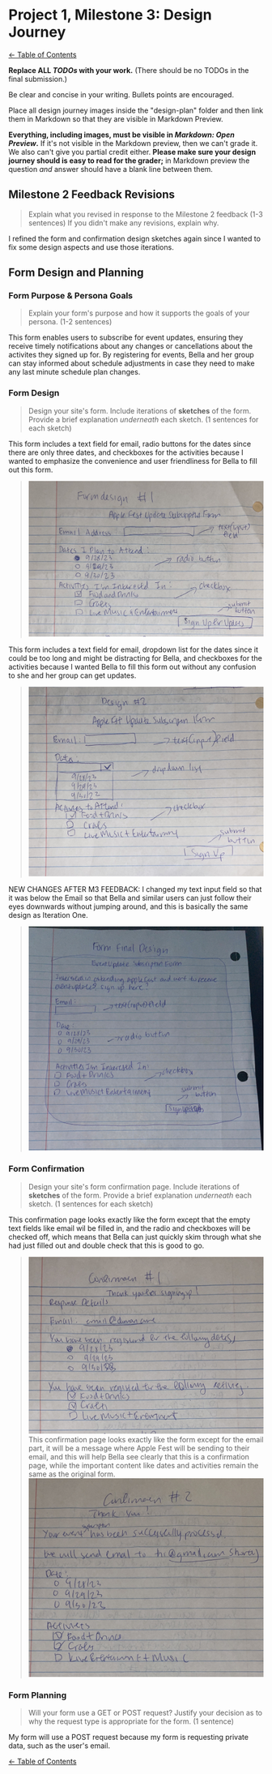 # Project 1, Milestone 3: Design Journey

[← Table of Contents](design-journey.md)

**Replace ALL _TODOs_ with your work.** (There should be no TODOs in the final submission.)

Be clear and concise in your writing. Bullets points are encouraged.

Place all design journey images inside the "design-plan" folder and then link them in Markdown so that they are visible in Markdown Preview.

**Everything, including images, must be visible in _Markdown: Open Preview_.** If it's not visible in the Markdown preview, then we can't grade it. We also can't give you partial credit either. **Please make sure your design journey should is easy to read for the grader;** in Markdown preview the question _and_ answer should have a blank line between them.


## Milestone 2 Feedback Revisions
> Explain what you revised in response to the Milestone 2 feedback (1-3 sentences)
> If you didn't make any revisions, explain why.

I refined the form and confirmation design sketches again since I wanted to fix some design aspects and use those iterations.


## Form Design and Planning

### Form Purpose & Persona Goals
> Explain your form's purpose and how it supports the goals of your persona. (1-2 sentences)

This form enables users to subscribe for event updates, ensuring they receive timely notifications about any changes or cancellations about the activites they signed up for. By registering for events, Bella and her group can stay informed about schedule adjustments in case they need to make any last minute schedule plan changes.

### Form Design
> Design your site's form.
> Include iterations of **sketches** of the form.
> Provide a brief explanation _underneath_ each sketch. (1 sentences for each sketch)

This form includes a text field for email, radio buttons for the dates since there are only three dates, and checkboxes for the activities because I wanted to emphasize the convenience and user friendliness for Bella to fill out this form.

>![Iteration Draft One](formdesignone.jpg)

This form includes a text field for email, dropdown list for the dates since it could be too long and might be distracting for Bella, and checkboxes for the activities because I wanted Bella to fill this form out without any confusion to she and her group can get updates.
>![Iteration Draft Two](formdesigntwo.jpg)

NEW CHANGES AFTER M3 FEEDBACK: I changed my text input field so that it was below the Email so that Bella and similar users can just follow their eyes downwards without jumping around, and this is basically the same design as Iteration One.
>![Iteration Final Draft](formfinaldesign.jpg)

### Form Confirmation
> Design your site's form confirmation page.
> Include iterations of **sketches** of the form.
> Provide a brief explanation _underneath_ each sketch. (1 sentences for each sketch)

This confirmation page looks exactly like the form except that the empty text fields like email wil be filled in, and the radio and checkboxes will be checked off, which means that Bella can just quickly skim through what she had just filled out and double check that this is good to go.
>![Iteration Draft One](confirmationdesignone.jpg)
This confirmation page looks exactly like the form except for the email part, it will be a message where Apple Fest will be sending to their email, and this will help Bella see clearly that this is a confirmation page, while the important content like dates and activities remain the same as the original form.
>![Iteration Draft Two](confirmationdesigntwo.jpg)



### Form Planning
> Will your form use a GET or POST request?
> Justify your decision as to why the request type is appropriate for the form. (1 sentence)

My form will use a POST request because my form is requesting private data, such as the user's email.

[← Table of Contents](design-journey.md)
